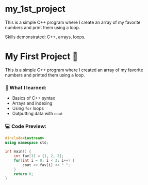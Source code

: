 # my_1st_project

This is a simple C++ program where I create an array of my favorite numbers and print them using a loop.

Skills demonstrated: C++, arrays, loops.
# My First Project 🚀

This is a simple C++ program where I created an array of my favorite numbers and printed them using a loop.

### 📌 What I learned:
- Basics of C++ syntax
- Arrays and indexing
- Using `for` loops
- Outputting data with `cout`

### 💻 Code Preview:
```cpp
#include<iostream>
using namespace std;

int main() {
    int fav[3] = {1, 2, 3};
    for(int i = 0; i < 3; i++) {
        cout << fav[i] << " ";
    }
    return 0;
}
